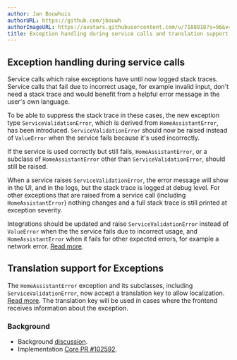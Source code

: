 ```yaml
---
author: Jan Bouwhuis
authorURL: https://github.com/jbouwh
authorImageURL: https://avatars.githubusercontent.com/u/7188918?s=96&v=4
title: Exception handling during service calls and translation support
---
```


## Exception handling during service calls

Service calls which raise exceptions have until now logged stack traces. Service calls that fail due to incorrect usage, for example invalid input, don't need a stack trace and would benefit from a helpful error message in the user's own language.

To be able to suppress the stack trace in these cases, the new exception type `ServiceValidationError`, which is derived from `HomeAssistantError`, has been introduced. `ServiceValidationError` should now be raised instead of `ValueError` when the service fails because it's used incorrectly. 

If the service is used correctly but still fails, `HomeAssistantError`, or a subclass of `HomeAssistantError` other than `ServiceValidationError`, should still be raised.

When a service raises `ServiceValidationError`, the error message will show in the UI, and in the logs, but the stack trace is logged at debug level. For other exceptions that are raised from a service call (including  `HomeAssistantError`) nothing changes and a full stack trace is still printed at exception severity.

Integrations should be updated and raise `ServiceValidationError` instead of `ValueError` when the the service fails due to incorrect usage, and `HomeAssistantError` when it fails for other expected errors, for example a network error. [Read more](/docs/core/platform/raising_exceptions).

## Translation support for Exceptions

The `HomeAssistantError` exception and its subclasses, including `ServiceValidationError`, now accept a translation key to allow localization. [Read more](/docs/internationalization/core/#exceptions). The translation key will be used in cases where the frontend receives information about the exception.

### Background

- Background [discussion](https://github.com/home-assistant/architecture/discussions/992).
- Implementation [Core PR #102592](https://github.com/home-assistant/core/pull/102592).
